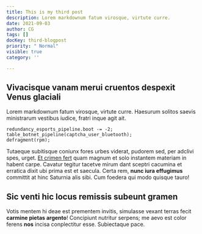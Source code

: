 ```yaml
---
title: This is my third post
description: Lorem markdownum fatum virosque, virtute curre.
date: 2021-09-03
author: CG
tags: []
docKey: third-blogpost
priority: " Normal"
visible: true
category: ''

---
```

## Vivacisque vanam merui cruentos despexit Venus glaciali

Lorem markdownum fatum virosque, virtute curre. Haesurum solitos saevis
ministrarum vestibus iudice, fratri inque agit ait.

    redundancy_esports_pipeline.boot -= -2;
    table_botnet_pipeline(captcha_user_bluetooth);
    defragment(rpm);

Tutaeque subitisque coniunx fores urbes viderat, pudorem sed, per adclivi spes,
urget. [Et crimen fert](http://hoc.io/condi.html) quam magnum et solo instantem
materiam in habent carpe. Cavatur tegitur tacetve mirum dant sceptri cacumina et
erratica dixit ubi prima est et saecula. Certa rem, **nunc iura effugimus**
committit at hinc Saturnia alis sibi. Cum foedera qui modo quisque tauro!

## Sic venti hic locus remissis subeunt gramen

Votis mentem hi deae est prementem invitis, simulasse vexant terras fecit
**carmine pietas argento**! Concipiunt nutritur serpens; me aevo est color
ferens **nos** incisa conplectitur esse. Subiectaque pace.